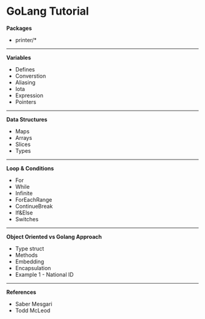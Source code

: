 <h1>GoLang Tutorial</h1>

<b>Packages</b>
<ul>
    <li>printer/*</li>
</ul>
<hr>
<b>Variables</b>
<ul>
    <li>Defines</li>
    <li>Converstion</li>
    <li>Aliasing</li>
    <li>Iota</li>
    <li>Expression</li>
    <li>Pointers</li>
</ul>
<hr>
<b>Data Structures</b>
<ul>
    <li>Maps</li>
    <li>Arrays</li>
    <li>Slices</li>
    <li>Types</li>
</ul>
<hr>
<b>Loop & Conditions</b>
<ul>
    <li>For</li>
    <li>While</li>
    <li>Infinite</li>
    <li>ForEachRange</li>
    <li>ContinueBreak</li>
    <li>If&Else</li>
    <li>Switches</li>
</ul>
<hr>
<b>Object Oriented vs Golang Approach</b>
<ul>
    <li>Type struct</li>
    <li>Methods</li>
    <li>Embedding</li>
    <li>Encapsulation</li>
    <li>Example 1 - National ID</li>
</ul>

<hr>
<b>References</b>
<ul>
    <li>Saber Mesgari</li>
    <li>Todd McLeod</li>
</ul>